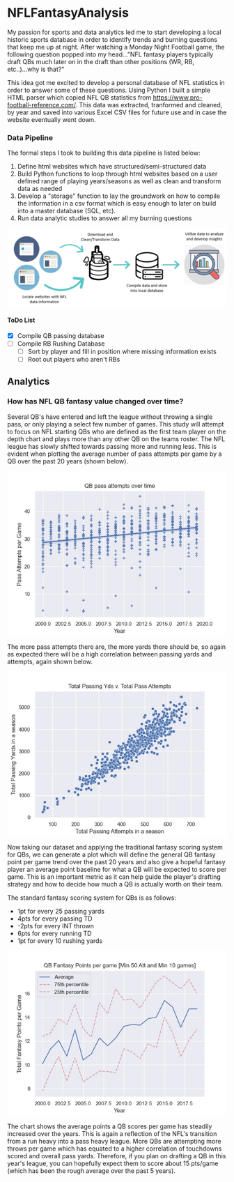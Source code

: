 # NFLFantasyAnalysis

My passion for sports and data analytics led me to start developing a local historic sports database in order to identify trends and burning questions that keep me up at night. After watching a Monday Night Football game, the following question popped into my head..."NFL fantasy players typically draft QBs much later on in the draft than other positions (WR, RB, etc..)...why is that?"

This idea got me excited to develop a personal database of NFL statistics in order to answer some of these questions. Using Python I built a simple HTML parser which copied NFL QB statistics from https://www.pro-football-reference.com/. This data was extracted, tranformed and cleaned, by year and saved into various Excel CSV files for future use and in case the website eventually went down. 

### Data Pipeline ###
The formal steps I took to building this data pipeline is listed below:
1. Define html websites which have structured/semi-structured data
2. Build Python functions to loop through html websites based on a user defined range of playing years/seasons as well as clean and transform data as needed
3. Develop a "storage" function to lay the groundwork on how to compile the information in a csv format which is easy enough to later on build into a master database (SQL, etc).
4. Run data analytic studies to answer all my burning questions

![data pipeline image](https://github.com/nasriv/NFLFantasyAnalysis/blob/master/images/Database_flow.png "Data Pipeline")

#### ToDo List ####
- [x] Compile QB passing database
- [ ] Compile RB Rushing Database
  - [ ] Sort by player and fill in position where missing information exists
  - [ ] Root out players who aren't RBs

## Analytics ##

### How has NFL QB fantasy value changed over time? ###
Several QB's have entered and left the league without throwing a single pass, or only playing a select few number of games. This study will attempt to focus on NFL starting QBs who are defined as the first team player on the depth chart and plays more than any other QB on the teams roster. The NFL league has slowly shifted towards passing more and running less. This is evident when plotting the average number of pass attempts per game by a QB over the past 20 years (shown below).

<img src="https://github.com/nasriv/NFLFantasyAnalysis/blob/master/images/PassAttempt.jpg">

The more pass attempts there are, the more yards there should be, so again as expected there will be a high correlation between passing yards and attempts, again shown below.

<img src="https://github.com/nasriv/NFLFantasyAnalysis/blob/master/images/AttvYds.jpg">

Now taking our dataset and applying the traditional fantasy scoring system for QBs, we can generate a plot which will define the general QB fantasy point per game trend over the past 20 years and also give a hopeful fantasy player an average point baseline for what a QB will be expected to score per game. This is an important metric as it can help guide the player's drafting strategy and how to decide how much a QB is actually worth on their team. 

The standard fantasy scoring system for QBs is as follows:
* 1pt for every 25 passing yards
* 4pts for every passing TD
* -2pts for every INT thrown
* 6pts for every running TD
* 1pt for every 10 rushing yards

<img src="https://github.com/nasriv/NFLFantasyAnalysis/blob/master/images/QBpoints.jpg">

The chart shows the average points a QB scores per game has steadily increased over the years. This is again a reflection of the NFL's transition from a run heavy into a pass heavy league. More QBs are attempting more throws per game which has equated to a higher correlation of touchdowns scored and overall pass yards. Therefore, if you plan on drafting a QB in this year's league, you can hopefully expect them to score about 15 pts/game (which has been the rough average over the past 5 years).


